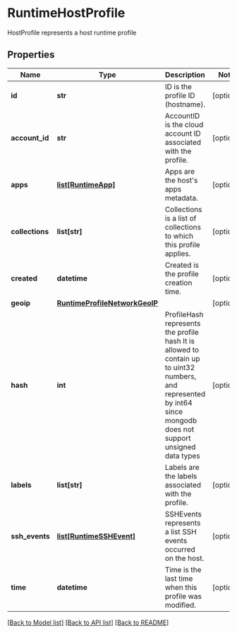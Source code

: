 # RuntimeHostProfile

HostProfile represents a host runtime profile

## Properties
Name | Type | Description | Notes
------------ | ------------- | ------------- | -------------
**id** | **str** | ID is the profile ID (hostname).  | [optional] 
**account_id** | **str** | AccountID is the cloud account ID associated with the profile.  | [optional] 
**apps** | [**list[RuntimeApp]**](RuntimeApp.md) | Apps are the host&#39;s apps metadata.  | [optional] 
**collections** | **list[str]** | Collections is a list of collections to which this profile applies.  | [optional] 
**created** | **datetime** | Created is the profile creation time.  | [optional] 
**geoip** | [**RuntimeProfileNetworkGeoIP**](RuntimeProfileNetworkGeoIP.md) |  | [optional] 
**hash** | **int** | ProfileHash represents the profile hash It is allowed to contain up to uint32 numbers, and represented by int64 since mongodb does not support unsigned data types | [optional] 
**labels** | **list[str]** | Labels are the labels associated with the profile.  | [optional] 
**ssh_events** | [**list[RuntimeSSHEvent]**](RuntimeSSHEvent.md) | SSHEvents represents a list SSH events occurred on the host.  | [optional] 
**time** | **datetime** | Time is the last time when this profile was modified.  | [optional] 

[[Back to Model list]](../README.md#documentation-for-models) [[Back to API list]](../README.md#documentation-for-api-endpoints) [[Back to README]](../README.md)


